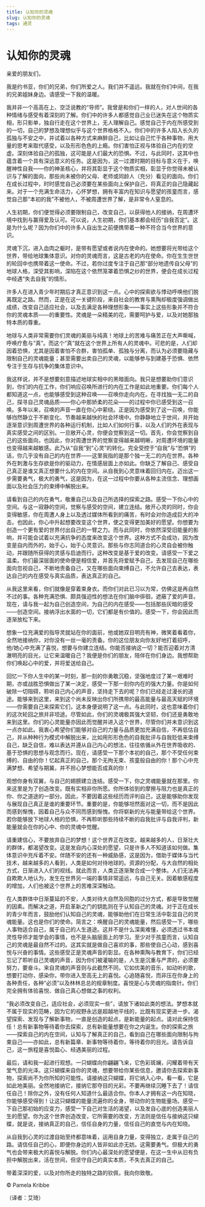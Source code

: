 ```yaml
--- 
title: 认知你的灵魂 
slug: 认知你的灵魂 
tags: 通灵 
--- 
```

# 认知你的灵魂

亲爱的朋友们，

我是约书亚，你们的兄弟，你们所爱之人。我们并不遥远。我就在你们中间，在我的兄弟姐妹身边。请感受一下我的温暖。

我并非一个高高在上、空泛说教的“导师”。我曾是和你们一样的人，对人世间的各种情绪与感受有着深刻的了解。你们中的许多人都感觉自己业已迷失在这个物质实相，形只影单，独自行走在这个世界上，无人理解自己。感觉自己于内在所感受到的一切，自己的梦想及理想似乎与这个世界格格不入。你们中的许多人陷入长久的孤独与不安之中，并试着以各种方式来麻醉自己，比如让自己忙于各种事物，用大量的思考来取代感受，以及形形色色的上瘾。你们害怕正视与体验自己内在的空虚。深刻体验自己的孤独，这可能是人们最大的恐惧。不过，与此同时，这其中也蕴含着一个具有深远意义的任务。这是因为，这一过渡时期的目标与意义在于，唤醒神性自我——你的神圣核心，并将其彰显于这个物质实相，彰显于你觉得未被认识与了解的面向，那些尚未被你的父母、老师或同龄人（充分）看见的面向。你们在成长过程中，时时感觉自己必须要在某些面向上保护自己，将真正的自己隐藏起来。对于一个充满生命活力，心怀梦想，拥有丰富内在知识与愿望的孩童而言，感觉自己那“本初的我”不被他人，不被周遭世界了解，是非常令人窒息的。

人生初期，你们便觉得必须要限制自己，改变自己，以获得他人的接纳，在周遭环境中找到与赢得爱及认可。可以说，人生初期，你们基本都会经历“自我否定”。这是为什么呢？因为你们中的许多人自出生之前便携带着一种不符合当今世界的意识。

灵魂下沉，进入血肉之躯时，是带有愿望或者说内在使命的。她想要将光带给这个世界，带给地球集体意识。对你的灵魂而言，这是古老的内在使命。你在生生世世的轮回中也携带着这一使命。不过，若你过度专注于自己那“部分地遗传自父母”的地球人格，深受其影响，深陷在这个依然笼罩着恐惧之纱的世界，便会在成长过程中经遇“失去自我”的情形。

许多人在进入青少年时期后才真正意识到这一点。心中的探索欲与悸动呼唤他们脱离既定之路。然而，正是在这一关键阶段，来自社会的教育与熏陶却极度强调做出成绩，改变自己适应社会，以及去满足各种理想形象——事实上这些形象并不符合你的灵魂本质——的重要性。灵魂是一朵精美的花，需要呵护与爱，以及对她那独特本质的尊重。

地球与人类非常需要你们灵魂的美丽与纯真！地球上的苦难与痛苦正在大声嘶喊，呼唤疗愈与“真”。而这个“真”就在这个世界上所有人的灵魂中。可悲的是，人们却因着恐惧，尤其是因着害怕不合群，害怕孤单、孤独与分离，而认为必须要隐藏与限制自己的灵魂能量；甚至需要出卖自己的灵魂，以能够参与到建基于恐惧、依然专注于生存与抗争的集体意识中。

我这样说，并不是想要刻意描述地球实相中的黑暗面向。我只是想要助你们意识到，你们的内在工作，你们响应召唤所进行的内在工作是如此地重要。你们每个人都知道这一点，也能够感受到这种召唤——召唤你走向内在。在寻找独一无二的自己，探寻自己灵魂品质——你心中那娇柔的花朵——的过程中你已感受到这一召唤。多年以来，召唤的声音一直在你心中萦绕。正是因为感受到了这一召唤，你能够岿然静立于不断变化、节奏越来越快的社会环境中。你静静地立于世间，并开始逐渐意识到周遭世界的各种运行机制，比如人们如何行事，以及人们的外在表现与真实感受之间的区别。一旦敞开心灵，你便会觉察到这一切。首先，你会觉察到自己的这些面向，也因此，你对周遭世界的觉察变得越来越明晰，对周遭环境的能量也变得越来越敏感。此乃从“自我”到“心灵”的转化。完全受控于“自我”与“恐惧”的话，你几乎没有自己的内在世界——这里我指的是那个独一无二的内在世界。各种外在刺激与生存欲是你的驱动力，在情感层面上亦如此。你缺乏了解自己、感受自己真正是谁又真正想要什么的内在空间。从自我到心灵意味着回归内在。迈出这一步需要勇气，极大的勇气，这是因为，在这一过程中你要从各种主流信念、理想画面以及社会压力的束缚中解脱出来。

请看到自己的内在勇气，敬重自己以及自己所选择的探索之路。感受一下你心中的空间。与这一寂静的空间，觉察与感受的空间，建立连结。敞开心灵的同时，你会变得敏感，你在周遭人身上以及透过媒体所看到的痛苦，有时会对你造成巨大的冲击。也因此，你心中升起想要改变这个世界，使之变得更加美好的愿望。你想要为创造一个更有爱的世界付出自己的一臂之力。而与此同时，你依然深受旧能量的影响，并可能会试着以充满抗争的态度来改变这个世界。这种方式不会成功，因为改变是自内而外的，始于心，始于心灵意识。那些与你志同道合的心灵自会被你触动，并跟随所获得的灵感与启迪而行。这种改变是基于爱的改变。请感受一下爱之温柔。你们最深层面的使命便是相信爱，并首先将爱赋予自己，去发现自己在哪些面向忽视自己，不断地责备自己，又在哪些面向束缚自己，不允许自己去表达，表达自己的内在感受与真实品质，表达真正的自己。

从我这里来看，你们就像是穿着束身衣。而你们对此已习以为常，仿佛这是再自然不过的事。各种充满恐惧、颇具强迫性的想法在你们脑中徘徊，遮蔽了爱的声音。现在，请与我一起为自己创造空间，为自己的内在感受——包括那些灰暗的感受——创造空间。接纳浮出水面的一切，它们都是有价值的。感受一下，你会因此而逐渐放松下来。

想象一位充满爱的指导灵就站在你的面前，他或她双目明亮有神，微笑着看着你，全然地接纳你，对你没有一丝一毫的责备。你的这位朋友向你友好地打着招呼，他/她心中充满了喜悦，想要与你建立连结。你能否接纳这一切？能否迎着对方清澈明亮的目光，让它来温暖自己？我便是你们的朋友，陪伴在你们身边。我想帮助你们唤起心中的爱，并将爱送给自己。

回忆一下你人生中的某一时刻，那一刻的你勇敢沉稳，坚强地度过了某一艰难时期，亦或战胜恐惧做出了某一决定，感受一下那一刻你内在的强大力量。你是如何破除一切阻碍，聆听自己内心的声音，坚持走下去的呢？你们已经走过漫长的道途。能够来到这里，来到这个尚未反映出你们所携带的最高能量与最高天赋的环境——你需要自己来探索它们，这本身便说明了这一点。与此同时，这也意味着你们的这次轮回之旅并非坦途。尽管如此，你们的灵魂极其强大坚韧，你们还是勇敢地来到这里。你们的心灵能量亦因此而觉醒并进入这个世界，尽管你们并未意识到这一点亦如此。我衷心希望你们能够对自己的力量与品质更加充满自信，不再低估自己，并从种种行为模式中解脱出来，比如用形形色色的自我批评与自我贬低来束缚自己，缺乏自信，难以表达并遵从自己内心的想法，往往依循从外在世界吸收的、基于恐惧的思想与观念而行。现在，请感受一下那个本初的自己，那个不受任何束缚的、自由的你！忆起真正的自己，那个无拘无束、孩童般自由的你！那个心中充满梦想、希望与期冀，并不担心梦想能否成真的你！

观想你身有双翼，与自己的翅膀建立连结。感受一下，你之灵魂能量就在那里。你来这里是为了创造改变。既有实相非你所愿。你所体验到的摩擦与阻力也是真正的你、你之道途的一部分。因此，不要因着这些经历而评判自己，这是能够助你发现与展现自己真正是谁的重要环节。重要的是，你能够坦然面对这一切，而不是因此而感到惭愧，因着自己与众不同而感到惭愧。你将崭新的光与能量带给这个世界。若你能够放下地球人格的恐惧，不再聆听那些持续不断的自我批评与自我评判，新能量就会在你的心中、你的灵魂中觉醒。

请重建信心，不要放弃自己的梦想！这个世界正在改变。越来越多的人，日渐壮大的群体，都渴望改变。这是发自内心深处的愿望，只是许多人不知道该如何做。集体意识中充斥着不安。伴随不安的还有一种威胁感，这是因为，借助于媒体与当代技术，越来越多的人看到，人类是如何对待地球的。资源的分配，与大自然的相处方式，日渐进入人们的视线。就此而言，人类正逐渐聚合成一个整体。人们无法再自欺欺人地认为，发生在世界另一端的事情非常遥远，与自己无关。因着敏感程度的增加，人们也被这个世界上的苦难深深触动。

在人类群体中日渐蔓延的不安，人类对待大自然及同胞的过分方式，都是导致觉醒的因素。而解决之道，开启革新之门的钥匙则在于认知自己的灵魂。对于正在成长的青少年而言，鼓励他们认知自己的灵魂，能够助他们在日常生活中彰显自己的灵魂能量。这也是你们的使命。简言之：唤醒自己的灵魂能量，然后感受一下，哪些人事物适合自己，属于自己的人生道途。这并不是什么深奥难懂，必须透过书本或灵性导师才能学会的事情，也不是头脑层面上的学习。至少对于孩童而言，认知自己的灵魂是最自然不过的。这其实就是做自己喜欢的事，那些使自己心动，感到喜悦与兴奋的事情。这些感受正是灵魂声音的彰显。在各种熏陶与教育下，你们已经忘记了聆听自己灵魂的声音，因为你们被灌输的是，人生是沉重与严肃的，必须要努力，要奋斗。来自灵魂的声音则与此截然不同，它如优美的音乐，如动听的歌，想要打动你，感染你，带你进入至高无上的喜悦。心追随喜悦，而非压在你身上的各种责任，各种“必须”以及林林总总的规章制度。喜悦是心与灵魂的指南针。你们完全拥有体验喜悦、做自己真心想做之事的权利。

“我必须改变自己，适应社会，必须现实一些”，请放下诸如此类的想法。梦想本就不属于现实的范畴，因为它的视野永远是超越地平线的，比既有现实更进一步。渴望探索、发现与了解新事物，一直是创造的起点，是新能量的起点。请对此保持信任！总有新事物等待着你去探索，总有新能量想要在你之内诞生。你的探索之旅——探索自己的内在空间，认知与了解真正的自己，看到自己在哪些面向限制与拘束自己——亦如此，总有新篇章、新事物等待着你，等待着你的目光。请告诉自己，这一旅程是喜悦盈心、经遇美丽的过程。

最后，请和我一起进行观想。一只蝴蝶向你翩翩飞来，它色彩斑斓，闪耀着带有天堂气息的光泽。这只蝴蝶来自你的灵魂，想要带给你某些信息，邀请你去探索新事物，探索尚不为你所知的可能性。请接纳这只蝴蝶，将它纳入心中。看一看，它是如此地美丽。全然地接纳它，接纳它那夺目的光彩。不要再继续沉睡下去了！请信任自己！除你之外，没有任何人知道什么最适合你。你本人才拥有这一内在知晓，你能够感受得到！让这只蝴蝶的能量流遍你的全身，带动你的生物能量场。感受一下自己那初始的应变力，感受一下自己对生活的渴望，以及发自心底的创造美丽人生的愿望。你为这个世界创造改变，它所需要的改变，方法则是信任与接纳这只蝴蝶，就是说，接纳真正的自己，信任自身的力量，信任自己的直觉与内在知晓。

从自我到心灵的过渡自始至终都意味着，运用自身力量，变得独立，走属于自己的路。请信任自己的心，即便你身边的人皆非如此亦无妨。这需要勇气。但极大的勇气也会带来极大的喜悦与解脱。你们内心最深处的愿望便是，在这一生中从旧有负担中解脱出来，活在世间，但坚守自己的真实本质，不失去真正的自己。

带着深深的爱，以及对你所走的独特之路的钦佩，我向你致敬。

© Pamela Kribbe

（译者：艾琦）